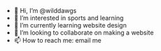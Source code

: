 - 👋 Hi, I’m @wilddawgs
- 👀 I’m interested in sports and learning
- 🌱 I’m currently learning website design
- 💞️ I’m looking to collaborate on making a website
- 📫 How to reach me: email me

<!---
wilddawgs/wilddawgs is a ✨ special ✨ repository because its `README.md` (this file) appears on your GitHub profile.
You can click the Preview link to take a look at your changes.
--->
